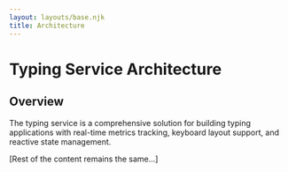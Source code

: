 ```yaml
---
layout: layouts/base.njk
title: Architecture
---
```


# Typing Service Architecture

## Overview

The typing service is a comprehensive solution for building typing applications with real-time metrics tracking, keyboard layout support, and reactive state management.

[Rest of the content remains the same...]